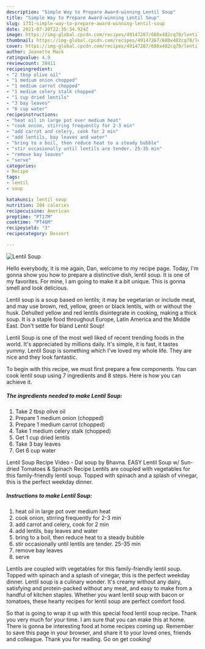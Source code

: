 ```yaml
---
description: "Simple Way to Prepare Award-winning Lentil Soup"
title: "Simple Way to Prepare Award-winning Lentil Soup"
slug: 1731-simple-way-to-prepare-award-winning-lentil-soup
date: 2021-07-20T22:35:34.924Z
image: https://img-global.cpcdn.com/recipes/49147267/680x482cq70/lentil-soup-recipe-main-photo.jpg
thumbnail: https://img-global.cpcdn.com/recipes/49147267/680x482cq70/lentil-soup-recipe-main-photo.jpg
cover: https://img-global.cpcdn.com/recipes/49147267/680x482cq70/lentil-soup-recipe-main-photo.jpg
author: Jeanette Mack
ratingvalue: 4.9
reviewcount: 38411
recipeingredient:
- "2 tbsp olive oil"
- "1 medium onion chopped"
- "1 medium carrot chopped"
- "1 medium celery stalk chopped"
- "1 cup dried lentils"
- "3 bay leaves"
- "6 cup water"
recipeinstructions:
- "heat oil in large pot over medium heat"
- "cook onion, stirring frequently for 2-3 min"
- "add carrot and celery, cook for 2 min"
- "add lentils, bay leaves and water"
- "bring to a boil, then reduce heat to a steady bubble"
- "stir occasionally until lentils are tender. 25-35 min"
- "remove bay leaves"
- "serve"
categories:
- Recipe
tags:
- lentil
- soup

katakunci: lentil soup 
nutrition: 204 calories
recipecuisine: American
preptime: "PT17M"
cooktime: "PT46M"
recipeyield: "3"
recipecategory: Dessert

---
```



![Lentil Soup](https://img-global.cpcdn.com/recipes/49147267/680x482cq70/lentil-soup-recipe-main-photo.jpg)

Hello everybody, it is me again, Dan, welcome to my recipe page. Today, I'm gonna show you how to prepare a distinctive dish, lentil soup. It is one of my favorites. For mine, I am going to make it a bit unique. This is gonna smell and look delicious.

Lentil soup is a soup based on lentils; it may be vegetarian or include meat, and may use brown, red, yellow, green or black lentils, with or without the husk. Dehulled yellow and red lentils disintegrate in cooking, making a thick soup. It is a staple food throughout Europe, Latin America and the Middle East. Don&#39;t settle for bland Lentil Soup!

Lentil Soup is one of the most well liked of recent trending foods in the world. It's appreciated by millions daily. It's simple, it is fast, it tastes yummy. Lentil Soup is something which I've loved my whole life. They are nice and they look fantastic.


To begin with this recipe, we must first prepare a few components. You can cook lentil soup using 7 ingredients and 8 steps. Here is how you can achieve it.

<!--inarticleads1-->

##### The ingredients needed to make Lentil Soup:

1. Take 2 tbsp olive oil
1. Prepare 1 medium onion (chopped)
1. Prepare 1 medium carrot (chopped)
1. Take 1 medium celery stalk (chopped)
1. Get 1 cup dried lentils
1. Take 3 bay leaves
1. Get 6 cup water


Lentil Soup Recipe Video - Dal soup by Bhavna. EASY Lentil Soup w/ Sun-dried Tomatoes &amp; Spinach Recipe Lentils are coupled with vegetables for this family-friendly lentil soup. Topped with spinach and a splash of vinegar, this is the perfect weekday dinner. 

<!--inarticleads2-->

##### Instructions to make Lentil Soup:

1. heat oil in large pot over medium heat
1. cook onion, stirring frequently for 2-3 min
1. add carrot and celery, cook for 2 min
1. add lentils, bay leaves and water
1. bring to a boil, then reduce heat to a steady bubble
1. stir occasionally until lentils are tender. 25-35 min
1. remove bay leaves
1. serve


Lentils are coupled with vegetables for this family-friendly lentil soup. Topped with spinach and a splash of vinegar, this is the perfect weekday dinner. Lentil soup is a culinary wonder. It&#39;s creamy without any dairy, satisfying and protein-packed without any meat, and easy to make from a handful of kitchen staples. Whether you want lentil soup with bacon or tomatoes, these hearty recipes for lentil soup are perfect comfort food. 

So that is going to wrap it up with this special food lentil soup recipe. Thank you very much for your time. I am sure that you can make this at home. There is gonna be interesting food at home recipes coming up. Remember to save this page in your browser, and share it to your loved ones, friends and colleague. Thank you for reading. Go on get cooking!
